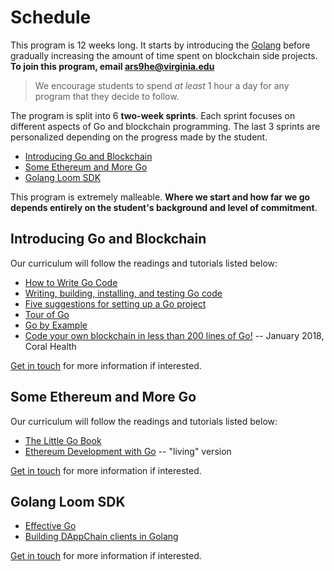 # Schedule <a name="schedule"></a>

This program is 12 weeks long. It starts by introducing the [Golang](https://medium.com/karachain/why-i-am-building-a-blockchain-in-go-6395a60b24dd) before gradually increasing the amount of time spent on blockchain side projects. **To join this program, email ars9he@virginia.edu**

> We encourage students to spend *at least* 1 hour a day for any program that they decide to follow.

The program is split into 6 **two-week sprints**. Each sprint focuses on different aspects of Go and blockchain programming. The last 3 sprints are personalized depending on the progress made by the student.
* [Introducing Go and Blockchain](#sprint1)
* [Some Ethereum and More Go](#sprint2)
* [Golang Loom SDK](#sprint3)

This program is extremely malleable. **Where we start and how far we go depends entirely on the student's background and level of commitment**.

## Introducing Go and Blockchain <a name="sprint1"></a>
Our curriculum will follow the readings and tutorials listed below:
* [How to Write Go Code](https://golang.org/doc/code.html)
* [Writing, building, installing, and testing Go code](https://www.youtube.com/watch?v=XCsL89YtqCs)
* [Five suggestions for setting up a Go project](https://dave.cheney.net/2014/12/01/five-suggestions-for-setting-up-a-go-project)
* [Tour of Go](https://tour.golang.org/welcome/1)
* [Go by Example](https://gobyexample.com)
* [Code your own blockchain in less than 200 lines of Go!](https://medium.com/@mycoralhealth/code-your-own-blockchain-in-less-than-200-lines-of-go-e296282bcffc) -- January 2018, Coral Health

[Get in touch](#schedule) for more information if interested.

## Some Ethereum and More Go <a name="sprint2"></a>
Our curriculum will follow the readings and tutorials listed below:
* [The Little Go Book](https://www.openmymind.net/The-Little-Go-Book/)
* [Ethereum Development with Go](https://goethereumbook.org) -- "living" version

[Get in touch](#schedule) for more information if interested.

## Golang Loom SDK <a name="sprint3"></a>
* [Effective Go](https://golang.org/doc/effective_go.html)
* [Building DAppChain clients in Golang](https://loomx.io/developers/docs/en/go-loom-clients.html)

[Get in touch](#schedule) for more information if interested.

